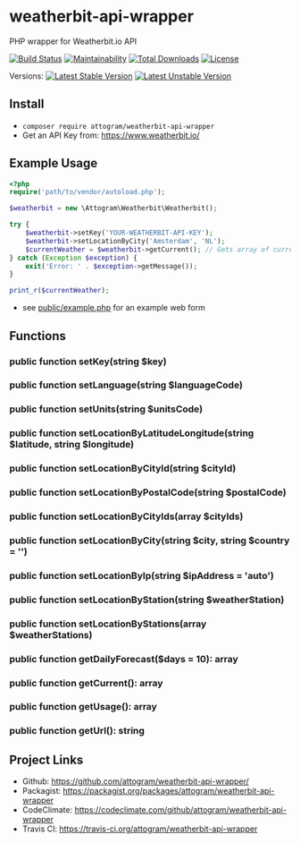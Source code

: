# weatherbit-api-wrapper

PHP wrapper for Weatherbit.io API

[![Build Status](https://travis-ci.org/attogram/weatherbit-api-wrapper.svg?branch=master)](https://travis-ci.org/attogram/weatherbit-api-wrapper)
[![Maintainability](https://api.codeclimate.com/v1/badges/46de553afcad6cff3161/maintainability)](https://codeclimate.com/github/attogram/weatherbit-api-wrapper/maintainability)
[![Total Downloads](https://poser.pugx.org/attogram/weatherbit-api-wrapper/downloads)](https://packagist.org/packages/attogram/weatherbit-api-wrapper)
[![License](https://poser.pugx.org/attogram/weatherbit-api-wrapper/license)](https://packagist.org/packages/attogram/weatherbit-api-wrapper)

Versions:
[![Latest Stable Version](https://poser.pugx.org/attogram/weatherbit-api-wrapper/v/stable)](https://packagist.org/packages/attogram/weatherbit-api-wrapper)
[![Latest Unstable Version](https://poser.pugx.org/attogram/weatherbit-api-wrapper/v/unstable)](https://packagist.org/packages/attogram/weatherbit-api-wrapper)

## Install

* `composer require attogram/weatherbit-api-wrapper`
* Get an API Key from: <https://www.weatherbit.io/>

## Example Usage

```php
<?php
require('path/to/vendor/autoload.php');

$weatherbit = new \Attogram\Weatherbit\Weatherbit();

try {
    $weatherbit->setKey('YOUR-WEATHERBIT-API-KEY');
    $weatherbit->setLocationByCity('Amsterdam', 'NL');
    $currentWeather = $weatherbit->getCurrent(); // Gets array of current weather data
} catch (Exception $exception) {
    exit('Error: ' . $exception->getMessage());
}

print_r($currentWeather);
```

* see [public/example.php](public/example.php) for an example web form

## Functions

### public function setKey(string $key)

### public function setLanguage(string $languageCode)

### public function setUnits(string $unitsCode)

### public function setLocationByLatitudeLongitude(string $latitude, string $longitude)

### public function setLocationByCityId(string $cityId)

### public function setLocationByPostalCode(string $postalCode)

### public function setLocationByCityIds(array $cityIds)

### public function setLocationByCity(string $city, string $country = '')

### public function setLocationByIp(string $ipAddress = 'auto')

### public function setLocationByStation(string $weatherStation)

### public function setLocationByStations(array $weatherStations)

### public function getDailyForecast($days = 10): array

### public function getCurrent(): array

### public function getUsage(): array

### public function getUrl(): string

## Project Links

* Github: <https://github.com/attogram/weatherbit-api-wrapper/>
* Packagist: <https://packagist.org/packages/attogram/weatherbit-api-wrapper>
* CodeClimate: <https://codeclimate.com/github/attogram/weatherbit-api-wrapper>
* Travis CI: <https://travis-ci.org/attogram/weatherbit-api-wrapper>
